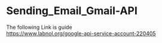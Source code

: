 # Sending_Email_Gmail-API

The following Link is guide<br/>
https://www.labnol.org/google-api-service-account-220405
